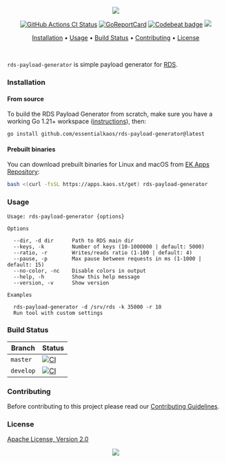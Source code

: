 <p align="center"><a href="#readme"><img src="https://gh.kaos.st/rds-payload-generator.svg"/></a></p>

<p align="center">
  <a href="https://kaos.sh/w/rds-payload-generator/ci"><img src="https://kaos.sh/w/rds-payload-generator/ci.svg" alt="GitHub Actions CI Status" /></a>
  <a href="https://kaos.sh/r/rds-payload-generator"><img src="https://kaos.sh/r/rds-payload-generator.svg" alt="GoReportCard" /></a>
  <a href="https://kaos.sh/b/rds-payload-generator"><img src="https://kaos.sh/b/ddab93a0-a00f-4922-8430-09106383ddba.svg" alt="Codebeat badge" /></a>
  <a href="#license"><img src="https://gh.kaos.st/apache2.svg"></a>
</p>

<p align="center"><a href="#installation">Installation</a> • <a href="#usage">Usage</a> • <a href="#build-status">Build Status</a> • <a href="#contributing">Contributing</a> • <a href="#license">License</a></p>

<br/>

`rds-payload-generator` is simple payload generator for [RDS](https://kaos.sh/rds).

### Installation

#### From source

To build the RDS Payload Generator from scratch, make sure you have a working Go 1.21+ workspace ([instructions](https://go.dev/doc/install)), then:

```
go install github.com/essentialkaos/rds-payload-generator@latest
```

#### Prebuilt binaries

You can download prebuilt binaries for Linux and macOS from [EK Apps Repository](https://apps.kaos.st/rds-payload-generator/latest):

```bash
bash <(curl -fsSL https://apps.kaos.st/get) rds-payload-generator
```

### Usage

```
Usage: rds-payload-generator {options}

Options

  --dir, -d dir      Path to RDS main dir
  --keys, -k         Number of keys (10-1000000 | default: 5000)
  --ratio, -r        Writes/reads ratio (1-100 | default: 4)
  --pause, -p        Max pause between requests in ms (1-1000 | default: 15)
  --no-color, -nc    Disable colors in output
  --help, -h         Show this help message
  --version, -v      Show version

Examples

  rds-payload-generator -d /srv/rds -k 35000 -r 10
  Run tool with custom settings
```

### Build Status

| Branch | Status |
|--------|--------|
| `master` | [![CI](https://kaos.sh/w/rds-payload-generator/ci.svg?branch=master)](https://kaos.sh/w/rds-payload-generator/ci?query=branch:master) |
| `develop` | [![CI](https://kaos.sh/w/rds-payload-generator/ci.svg?branch=develop)](https://kaos.sh/w/rds-payload-generator/ci?query=branch:develop) |

### Contributing

Before contributing to this project please read our [Contributing Guidelines](https://github.com/essentialkaos/contributing-guidelines#contributing-guidelines).

### License

[Apache License, Version 2.0](https://www.apache.org/licenses/LICENSE-2.0)

<p align="center"><a href="https://essentialkaos.com"><img src="https://gh.kaos.st/ekgh.svg"/></a></p>
